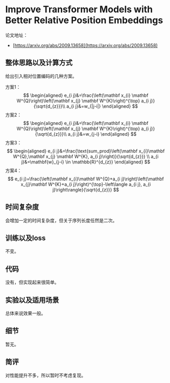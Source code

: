 # Improve Transformer Models with Better Relative Position Embeddings

论文地址：

- [https://arxiv.org/abs/2009.13658](https://arxiv.org/abs/2009.13658)



## 整体思路以及计算方式

给出引入相对位置编码的几种方案。

方案1：
$$
\begin{aligned}
e_{i j}&=\frac{\left(\mathbf x_{i} \mathbf W^{Q}\right)\left(\mathbf x_{j} \mathbf W^{K}\right)^{\top} a_{i j}}{\sqrt{d_{z}}}\\
a_{i j}&=w_{|j-i|}
\end{aligned}
$$
方案2：
$$
\begin{aligned}
e_{i j}&=\frac{\left(\mathbf x_{i} \mathbf W^{Q}\right)\left(\mathbf x_{j} \mathbf W^{K}\right)^{\top} a_{i j}}{\sqrt{d_{z}}}\\
a_{i j}&=w_{j-i}
\end{aligned}
$$
方案3：
$$
\begin{aligned}
e_{i j}&=\frac{\text{sum_prod}\left(\mathbf x_{i}\mathbf  W^{Q},\mathbf  x_{j} \mathbf W^{K}, a_{i j}\right)}{\sqrt{d_{z}}} \\
a_{i j}&=\mathbf{w}_{j-i} \in \mathbb{R}^{d_{z}}
\end{aligned}
$$
方案4：
$$
e_{i j}=\frac{\left(\mathbf x_{i}\mathbf  W^{Q}+a_{i j}\right)\left(\mathbf x_{j}\mathbf  W^{K}+a_{i j}\right)^{\top}-\left\langle a_{i j}, a_{i j}\right\rangle}{\sqrt{d_{z}}}
$$



## 时间复杂度

会增加一定的时间复杂度，但关于序列长度任然是二次。



## 训练以及loss

不变。



## 代码

没有，但实现起来很简单。



## 实验以及适用场景

总体来说效果一般。



## 细节

暂无。



## 简评

对性能提升不多，所以暂时不考虑复现。